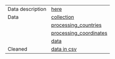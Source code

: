 |                  |                                                                                               |
| ---------------- | --------------------------------------------------------------------------------------------- |
| Data description | [here]([text](src/layoff_dataset_overview.md))                                                |
| Data             | [collection]([text](../../../src/parcer.py))                                                     |
|                  | [processing_countries]([text](../../../data_analysis/map.ipynb))                                 |
|                  | [processing_coordinates]([text](../../../data_analysis/coordinates.py))                          |
|                  | [data]([text](../../../src/emploees.py))                                                         |
| Cleaned          | [data in csv]([text](../../../src/cleaned_tech_layoffs_data.csv))                                |
